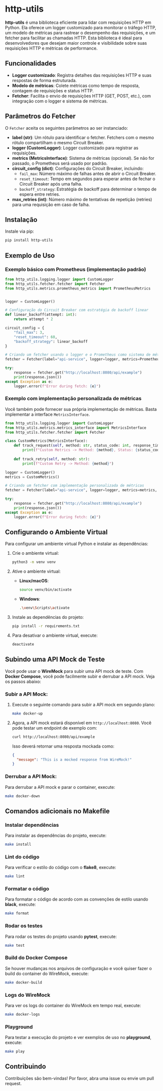 
# http-utils

**http-utils** é uma biblioteca eficiente para lidar com requisições HTTP em Python. Ela oferece um logger customizado para monitorar o tráfego HTTP, um modelo de métricas para rastrear o desempenho das requisições, e um fetcher para facilitar as chamadas HTTP. Esta biblioteca é ideal para desenvolvedores que desejam maior controle e visibilidade sobre suas requisições HTTP e métricas de performance.

## Funcionalidades

- **Logger customizado**: Registra detalhes das requisições HTTP e suas respostas de forma estruturada.
- **Modelo de métricas**: Colete métricas como tempo de resposta, contagem de requisições e status HTTP.
- **Fetcher**: Facilita o envio de requisições HTTP (GET, POST, etc.), com integração com o logger e sistema de métricas.

## Parâmetros do Fetcher

O `Fetcher` aceita os seguintes parâmetros ao ser instanciado:

- **label (str)**: Um rótulo para identificar o fetcher. Fetchers com o mesmo rótulo compartilham o mesmo Circuit Breaker.
- **logger (CustomLogger)**: Logger customizado para registrar as requisições.
- **metrics (MetricsInterface)**: Sistema de métricas (opcional). Se não for passado, o Prometheus será usado por padrão.
- **circuit_config (dict)**: Configurações do Circuit Breaker, incluindo:
  - `fail_max`: Número máximo de falhas antes de abrir o Circuit Breaker.
  - `reset_timeout`: Tempo em segundos para esperar antes de fechar o Circuit Breaker após uma falha.
  - `backoff_strategy`: Estratégia de backoff para determinar o tempo de espera entre retries.
- **max_retries (int)**: Número máximo de tentativas de repetição (retries) para uma requisição em caso de falha.

## Instalação

Instale via pip:

```bash
pip install http-utils
```

## Exemplo de Uso

### Exemplo básico com Prometheus (implementação padrão)

```python
from http_utils.logging.logger import CustomLogger
from http_utils.fetcher.fetcher import Fetcher
from http_utils.metrics.prometheus_metrics import PrometheusMetrics


logger = CustomLogger()

# Configuração do Circuit Breaker com estratégia de backoff linear
def linear_backoff(attempt: int):
    return attempt * 2

circuit_config = {
    "fail_max": 3,
    "reset_timeout": 60,
    "backoff_strategy": linear_backoff
}

# Criando um fetcher usando o logger e o Prometheus como sistema de métricas padrão
fetcher = Fetcher(label="api-service", logger=logger, metrics=PrometheusMetrics(), circuit_config=circuit_config, max_retries=5)

try:
    response = fetcher.get("http://localhost:8080/api/example")
    print(response.json())
except Exception as e:
    logger.error(f"Error during fetch: {e}")
```

### Exemplo com implementação personalizada de métricas

Você também pode fornecer sua própria implementação de métricas. Basta implementar a interface `MetricsInterface`.

```python
from http_utils.logging.logger import CustomLogger
from http_utils.metrics.metrics_interface import MetricsInterface
from http_utils.fetcher.fetcher import Fetcher

class CustomMetrics(MetricsInterface):
    def track_request(self, method: str, status_code: int, response_time: float):
        print(f"Custom Metrics -> Method: {method}, Status: {status_code}, Time: {response_time:.2f}s")
    
    def track_retry(self, method: str):
        print(f"Custom Retry -> Method: {method}")

logger = CustomLogger()
metrics = CustomMetrics()

# Criando um fetcher com implementação personalizada de métricas
fetcher = Fetcher(label="api-service", logger=logger, metrics=metrics, max_retries=3)

try:
    response = fetcher.get("http://localhost:8080/api/example")
    print(response.json())
except Exception as e:
    logger.error(f"Error during fetch: {e}")
```

## Configurando o Ambiente Virtual

Para configurar um ambiente virtual Python e instalar as dependências:

1. Crie o ambiente virtual:

   ```bash
   python3 -m venv venv
   ```

2. Ative o ambiente virtual:

   - **Linux/macOS**:
     ```bash
     source venv/bin/activate
     ```
   - **Windows**:
     ```bash
     .\venv\Scripts\activate
     ```

3. Instale as dependências do projeto:

   ```bash
   pip install -r requirements.txt
   ```

4. Para desativar o ambiente virtual, execute:

   ```bash
   deactivate
   ```

## Subindo uma API Mock de Teste

Você pode usar o **WireMock** para subir uma API mock de teste. Com **Docker Compose**, você pode facilmente subir e derrubar a API mock. Veja os passos abaixo:

### Subir a API Mock:

1. Execute o seguinte comando para subir a API mock em segundo plano:

   ```bash
   make docker-up
   ```

2. Agora, a API mock estará disponível em `http://localhost:8080`. Você pode testar um endpoint de exemplo com:

   ```bash
   curl http://localhost:8080/api/example
   ```

   Isso deverá retornar uma resposta mockada como:

   ```json
   {
     "message": "This is a mocked response from WireMock!"
   }
   ```

### Derrubar a API Mock:

Para derrubar a API mock e parar o container, execute:

```bash
make docker-down
```

## Comandos adicionais no Makefile

### Instalar dependências

Para instalar as dependências do projeto, execute:

```bash
make install
```

### Lint do código

Para verificar o estilo do código com o **flake8**, execute:

```bash
make lint
```

### Formatar o código

Para formatar o código de acordo com as convenções de estilo usando **black**, execute:

```bash
make format
```

### Rodar os testes

Para rodar os testes do projeto usando **pytest**, execute:

```bash
make test
```

### Build do Docker Compose

Se houver mudanças nos arquivos de configuração e você quiser fazer o build do container do WireMock, execute:

```bash
make docker-build
```

### Logs do WireMock

Para ver os logs do container do WireMock em tempo real, execute:

```bash
make docker-logs
```

### Playground

Para testar a execução do projeto e ver exemplos de uso no **playground**, execute:

```bash
make play
```

## Contribuindo

Contribuições são bem-vindas! Por favor, abra uma issue ou envie um pull request.